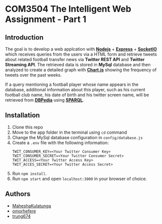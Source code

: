 # COM3504 The Intelligent Web Assignment - Part 1

## Introduction

The goal is to develop a web applcation with **[Nodejs](https://github.com/nodejs/node)** + **[Express](https://github.com/expressjs/express)** + **[SocketIO](https://github.com/socketio/socket.io)** which receives queries from the users via a HTML form and retrieve tweets about related football transfer news via **Twitter REST API** and **Twitter Streaming API**. The retrieved data is stored in **MySql** database and then analyzed to create a detailed graph with **[Chart.js](https://github.com/chartjs/Chart.js)** showing the frequency of tweets over the past weeks.

If a query mentioning a football player whose name appears in the database, additional information about this player, such as his current football club name, his date of birth and his twitter screen name, will be retrieved from **[DBPedia](http://wiki.dbpedia.org/)** using **[SPARQL](https://en.wikipedia.org/wiki/SPARQL)**.

## Installation
1. Clone this repo
2. Move to the app folder in the terminal using `cd` command
3. Change the MySql database configuration in `config/database.js`
4. Create a `.env` file with the following information:
    ```
    TWIT_CONSUMER_KEY=<Your Twitter Consumer Key>
    TWIT_CONSUMER_SECRET=<Your Twitter Consumer Secret>
    TWIT_ACCESS=<Your Twitter Access Key>
    TWIT_ACCES_SECRET=<Your Twitter Access Secret>
    ```
5. Run `npm install`.
6. Run `npm start` and open `localhost:3000` in your browser of choice.

## Authors
- [MaheshaKulatunga](https://github.com/MaheshaKulatunga)
- [omorhefere](https://github.com/omorhefere)
- [trung674](https://github.com/trung674)
